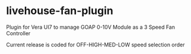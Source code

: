 # livehouse-fan-plugin
Plugin for Vera UI7 to manage GOAP 0-10V Module as a 3 Speed Fan Controller

Current release is coded for OFF-HIGH-MED-LOW speed selection order
